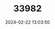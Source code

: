 ---
title: "33982"
category: "Ocotea catharinensis"
draft: false
date: 2024-02-22 13:03:50
languages:
  Portuguese: ["Canela-amarela", "Canela-bicha", "Canela-bicho", "Canela-brota", "Canela-broto", "Canela-coqueira", "Canela-coqueiro", "Canela parda", "Canela-parda", "Canela-pimenta", "Canela Pimenta", "Canela-pinho", "Canela-preta", "Canela-sassafrã¡s", "Canelinha-preta"]
---